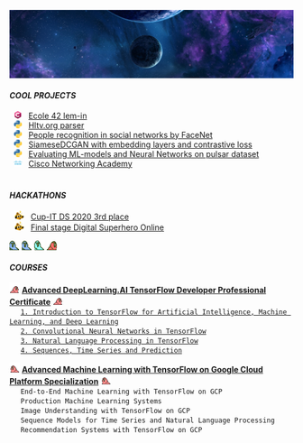 ![HEADER](https://github.com/artemk1337/artemk1337/blob/master/cosmo.jpg)



#### ***COOL PROJECTS***

&nbsp; <img src="https://github.com/artemk1337/artemk1337/blob/master/custom_emoji/c-lang.png" 
alt="Clang" title="Clang" 
width="14" height="14"/>
&nbsp; [Ecole 42 lem-in](https://github.com/artemk1337/lem-in)  
&nbsp; <img src="https://github.com/artemk1337/artemk1337/blob/master/custom_emoji/python.png" 
alt="Python" title="Python" 
width="14" height="14"/>
&nbsp; [Hltv.org parser](https://github.com/artemk1337/python_hltv_parser)  
&nbsp; <img src="https://github.com/artemk1337/artemk1337/blob/master/custom_emoji/python.png" 
alt="Python" title="Python" 
width="14" height="14"/>
&nbsp; [People recognition in social networks by FaceNet](https://github.com/artemk1337/tinder_to_vk)  
&nbsp; <img src="https://github.com/artemk1337/artemk1337/blob/master/custom_emoji/python.png" 
alt="Python" title="Python" 
width="14" height="14"/>
&nbsp; [SiameseDCGAN with embedding layers and contrastive loss](https://github.com/artemk1337/SiameseDCGAN-with-embedding-layers-and-contrastive-loss)  
&nbsp; <img src="https://github.com/artemk1337/artemk1337/blob/master/custom_emoji/python.png" 
alt="Python" title="Python" 
width="14" height="14"/>
&nbsp; [Evaluating ML-models and Neural Networks on pulsar dataset](https://github.com/artemk1337/ML_test_all_models_on_pulsar)  
&nbsp; <img src="https://github.com/artemk1337/artemk1337/blob/master/custom_emoji/cisco.png" 
alt="Cisco" title="Cisco" 
width="14" height="14"/>
&nbsp; [Cisco Networking Academy](https://github.com/artemk1337/cisco_networking_academy)  



#


#### ***HACKATHONS***

&nbsp; <img src="https://github.com/artemk1337/artemk1337/blob/master/custom_emoji/this-is-fine-fire.gif" 
alt="fire" title="fire" 
width="18" height="16"/>
&nbsp; [Cup-IT DS 2020 3rd place](https://github.com/artemk1337/artemk1337/blob/master/HACKATHONS/Cup%20IT%202020%20DS.pdf "Certificate")  
&nbsp; <img src="https://github.com/artemk1337/artemk1337/blob/master/custom_emoji/this-is-fine-fire.gif" 
alt="fire" title="fire" 
width="18" height="16"/>
&nbsp; [Final stage Digital Superhero Online](https://github.com/artemk1337/artemk1337/blob/master/HACKATHONS/adam.42.pdf "Certificate")  


<img src="https://github.com/artemk1337/artemk1337/blob/master/custom_emoji/parrotwave1.gif"
alt="parrot" title="parrot"
width="18" height="18"/>
<img src="https://github.com/artemk1337/artemk1337/blob/master/custom_emoji/parrotwave3.gif"
alt="parrot" title="parrot"
width="18" height="18"/>
<img src="https://github.com/artemk1337/artemk1337/blob/master/custom_emoji/parrotwave5.gif"
alt="parrot" title="parrot"
width="18" height="18"/>
<img src="https://github.com/artemk1337/artemk1337/blob/master/custom_emoji/parrotwave7.gif"
alt="parrot" title="parrot"
width="18" height="18"/>


#### ***COURSES***

<img src="https://github.com/artemk1337/artemk1337/blob/master/custom_emoji/60fps_parrot.gif"
alt="parrot" title="parrot"
width="18" height="18"/>
[<ins><b>Advanced DeepLearning.AI TensorFlow Developer Professional Certificate</b></ins>][DLAI_ALL]
<img src="https://github.com/artemk1337/artemk1337/blob/master/custom_emoji/60fps_parrot.gif"
alt="parrot" title="parrot"
width="18" height="18"/>  
&nbsp;&nbsp;&nbsp;&nbsp; [`1. Introduction to TensorFlow for Artificial Intelligence, Machine Learning, and Deep Learning`][DLAI1]  
&nbsp;&nbsp;&nbsp;&nbsp; [`2. Convolutional Neural Networks in TensorFlow`][DLAI2]  
&nbsp;&nbsp;&nbsp;&nbsp; [`3. Natural Language Processing in TensorFlow`][DLAI3]  
&nbsp;&nbsp;&nbsp;&nbsp; [`4. Sequences, Time Series and Prediction`][DLAI4]  


[DLAI_ALL]: https://github.com/artemk1337/artemk1337/blob/master/COURSES/DeepLearning.AI%20TensorFlow%20Developer/Coursera%20RQKWMXGCYDCG.png "Certificate"  
[DLAI1]: https://github.com/artemk1337/artemk1337/blob/master/COURSES/DeepLearning.AI%20TensorFlow%20Developer/Coursera%20TA3L4CL6SDC8.png "Certificate"  
[DLAI2]: https://github.com/artemk1337/artemk1337/blob/master/COURSES/DeepLearning.AI%20TensorFlow%20Developer/Coursera%204WJ852DRGKEC.png "Certificate"
[DLAI3]: https://github.com/artemk1337/artemk1337/blob/master/COURSES/DeepLearning.AI%20TensorFlow%20Developer/Coursera%20XEHPD7DKG7HN.png "Certificate"
[DLAI4]: https://github.com/artemk1337/artemk1337/blob/master/COURSES/DeepLearning.AI%20TensorFlow%20Developer/Coursera%20JUAXXDNL9TB2.png "Certificate"


<img src="https://github.com/artemk1337/artemk1337/blob/master/custom_emoji/reverse_parrot.gif"
alt="parrot" title="parrot"
width="18" height="18"/>
<ins><b>Advanced Machine Learning with TensorFlow on Google Cloud Platform Specialization</b></ins>
<img src="https://github.com/artemk1337/artemk1337/blob/master/custom_emoji/reverse_parrot.gif"
alt="parrot" title="parrot"
width="18" height="18"/>  
&nbsp;&nbsp;&nbsp;&nbsp; `End-to-End Machine Learning with TensorFlow on GCP`  
&nbsp;&nbsp;&nbsp;&nbsp; `Production Machine Learning Systems`  
&nbsp;&nbsp;&nbsp;&nbsp; `Image Understanding with TensorFlow on GCP`  
&nbsp;&nbsp;&nbsp;&nbsp; `Sequence Models for Time Series and Natural Language Processing`  
&nbsp;&nbsp;&nbsp;&nbsp; `Recommendation Systems with TensorFlow on GCP`  


<!--
```diff
- text in red
+ text in green
! text in orange
# text in gray
@@ text in purple (and bold)@@
```
-->


<!--
**artemk1337/artemk1337** is a ✨ _special_ ✨ repository because its `README.md` (this file) appears on your GitHub profile.

Here are some ideas to get you started:

- 🔭 I’m currently working on ...
- 🌱 I’m currently learning ...
- 👯 I’m looking to collaborate on ...
- 🤔 I’m looking for help with ...
- 💬 Ask me about ...
- 📫 How to reach me: ...
- 😄 Pronouns: ...
- ⚡ Fun fact: ...
-->
